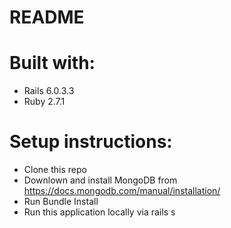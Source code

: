 # README

# Built with:
* Rails 6.0.3.3
* Ruby 2.7.1


# Setup instructions:
* Clone this repo
* Downlown and install MongoDB from https://docs.mongodb.com/manual/installation/ 
* Run Bundle Install
* Run this application locally via rails s



